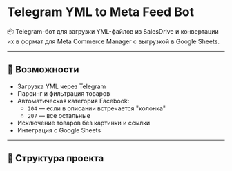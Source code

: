 # Telegram YML to Meta Feed Bot

📦 Telegram-бот для загрузки YML-файлов из SalesDrive и конвертации их в формат для Meta Commerce Manager с выгрузкой в Google Sheets.

---

## 🚀 Возможности

- Загрузка YML через Telegram
- Парсинг и фильтрация товаров
- Автоматическая категория Facebook:
  - `204` — если в описании встречается "колонка"
  - `207` — все остальные
- Исключение товаров без картинки и ссылки
- Интеграция с Google Sheets

---

## 📁 Структура проекта


